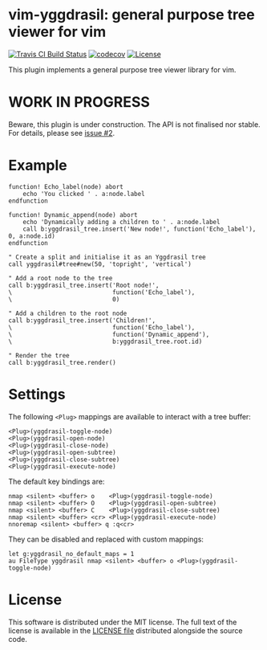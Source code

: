 vim-yggdrasil: general purpose tree viewer for vim
===============================================================
[![Travis CI Build Status](https://travis-ci.org/m-pilia/vim-yggdrasil.svg?branch=master)](https://travis-ci.org/m-pilia/vim-yggdrasil)
[![codecov](https://codecov.io/gh/m-pilia/vim-yggdrasil/branch/master/graph/badge.svg)](https://codecov.io/gh/m-pilia/vim-yggdrasil/branch/master)
[![License](https://img.shields.io/badge/License-MIT-blue.svg)](https://github.com/m-pilia/vim-yggdrasil/blob/master/LICENSE)

This plugin implements a general purpose tree viewer library for vim.

WORK IN PROGRESS
================

Beware, this plugin is under construction. The API is not finalised nor
stable. For details, please see [issue #2](https://github.com/m-pilia/vim-yggdrasil/issues/2).

Example
=======

```viml
function! Echo_label(node) abort
    echo 'You clicked ' . a:node.label
endfunction

function! Dynamic_append(node) abort
    echo 'Dynamically adding a children to ' . a:node.label
    call b:yggdrasil_tree.insert('New node!', function('Echo_label'), 0, a:node.id)
endfunction

" Create a split and initialise it as an Yggdrasil tree
call yggdrasil#tree#new(50, 'topright', 'vertical')

" Add a root node to the tree
call b:yggdrasil_tree.insert('Root node!',
\                            function('Echo_label'),
\                            0)

" Add a children to the root node
call b:yggdrasil_tree.insert('Children!',
\                            function('Echo_label'),
\                            function('Dynamic_append'),
\                            b:yggdrasil_tree.root.id)

" Render the tree
call b:yggdrasil_tree.render()
```

Settings
========

The following `<Plug>` mappings are available to interact with a tree buffer:
```
<Plug>(yggdrasil-toggle-node)
<Plug>(yggdrasil-open-node)
<Plug>(yggdrasil-close-node)
<Plug>(yggdrasil-open-subtree)
<Plug>(yggdrasil-close-subtree)
<Plug>(yggdrasil-execute-node)
```

The default key bindings are:
```vim
nmap <silent> <buffer> o    <Plug>(yggdrasil-toggle-node)
nmap <silent> <buffer> O    <Plug>(yggdrasil-open-subtree)
nmap <silent> <buffer> C    <Plug>(yggdrasil-close-subtree)
nmap <silent> <buffer> <cr> <Plug>(yggdrasil-execute-node)
nnoremap <silent> <buffer> q :q<cr>
```

They can be disabled and replaced with custom mappings:
```vim
let g:yggdrasil_no_default_maps = 1
au FileType yggdrasil nmap <silent> <buffer> o <Plug>(yggdrasil-toggle-node)
```

License
=======

This software is distributed under the MIT license. The full text of the license
is available in the [LICENSE
file](https://github.com/m-pilia/vim-yggdrasil/blob/master/LICENSE) distributed
alongside the source code.
